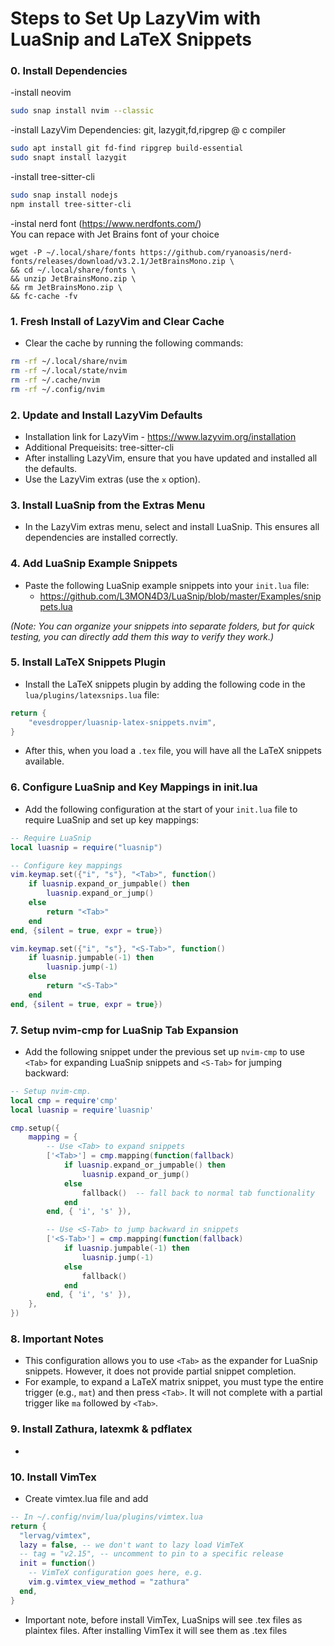 
# Steps to Set Up LazyVim with LuaSnip and LaTeX Snippets

### 0. Install Dependencies
-install neovim
````bash
sudo snap install nvim --classic
````
-install LazyVim Dependencies:
git, lazygit,fd,ripgrep @ c compiler
````bash
sudo apt install git fd-find ripgrep build-essential
sudo snapt install lazygit
````
-install tree-sitter-cli
````bash
sudo snap install nodejs
npm install tree-sitter-cli
````
-instal nerd font (https://www.nerdfonts.com/) \
You can repace with Jet Brains font of your choice
````
wget -P ~/.local/share/fonts https://github.com/ryanoasis/nerd-fonts/releases/download/v3.2.1/JetBrainsMono.zip \
&& cd ~/.local/share/fonts \
&& unzip JetBrainsMono.zip \
&& rm JetBrainsMono.zip \
&& fc-cache -fv
````

### 1. Fresh Install of LazyVim and Clear Cache
- Clear the cache by running the following commands:

```bash
rm -rf ~/.local/share/nvim
rm -rf ~/.local/state/nvim
rm -rf ~/.cache/nvim
rm -rf ~/.config/nvim
```

### 2. Update and Install LazyVim Defaults
- Installation link for LazyVim - https://www.lazyvim.org/installation
- Additional Prequeisits: tree-sitter-cli
- After installing LazyVim, ensure that you have updated and installed all the defaults.
- Use the LazyVim extras (use the `x` option).

### 3. Install LuaSnip from the Extras Menu
- In the LazyVim extras menu, select and install LuaSnip. This ensures all dependencies are installed correctly.

### 4. Add LuaSnip Example Snippets
- Paste the following LuaSnip example snippets into your `init.lua` file:
  - https://github.com/L3MON4D3/LuaSnip/blob/master/Examples/snippets.lua

*(Note: You can organize your snippets into separate folders, but for quick testing, you can directly add them this way to verify they work.)*

### 5. Install LaTeX Snippets Plugin
- Install the LaTeX snippets plugin by adding the following code in the `lua/plugins/latexsnips.lua` file:

```lua
return {
    "evesdropper/luasnip-latex-snippets.nvim",
}
```

- After this, when you load a `.tex` file, you will have all the LaTeX snippets available.

### 6. Configure LuaSnip and Key Mappings in init.lua
- Add the following configuration at the start of your `init.lua` file to require LuaSnip and set up key mappings:

```lua
-- Require LuaSnip
local luasnip = require("luasnip")

-- Configure key mappings
vim.keymap.set({"i", "s"}, "<Tab>", function()
    if luasnip.expand_or_jumpable() then
        luasnip.expand_or_jump()
    else
        return "<Tab>"
    end
end, {silent = true, expr = true})

vim.keymap.set({"i", "s"}, "<S-Tab>", function()
    if luasnip.jumpable(-1) then
        luasnip.jump(-1)
    else
        return "<S-Tab>"
    end
end, {silent = true, expr = true})
```

### 7. Setup nvim-cmp for LuaSnip Tab Expansion
- Add the following snippet under the previous set up `nvim-cmp` to use `<Tab>` for expanding LuaSnip snippets and `<S-Tab>` for jumping backward:

```lua
-- Setup nvim-cmp.
local cmp = require'cmp'
local luasnip = require'luasnip'

cmp.setup({
    mapping = {
        -- Use <Tab> to expand snippets
        ['<Tab>'] = cmp.mapping(function(fallback)
            if luasnip.expand_or_jumpable() then
                luasnip.expand_or_jump()
            else
                fallback()  -- fall back to normal tab functionality
            end
        end, { 'i', 's' }),

        -- Use <S-Tab> to jump backward in snippets
        ['<S-Tab>'] = cmp.mapping(function(fallback)
            if luasnip.jumpable(-1) then
                luasnip.jump(-1)
            else
                fallback()
            end
        end, { 'i', 's' }),
    },
})
```

### 8. Important Notes
- This configuration allows you to use `<Tab>` as the expander for LuaSnip snippets. However, it does not provide partial snippet completion.
- For example, to expand a LaTeX matrix snippet, you must type the entire trigger (e.g., `mat`) and then press `<Tab>`. It will not complete with a partial trigger like `ma` followed by `<Tab>`.


### 9. Install Zathura, latexmk & pdflatex
- 


### 10. Install VimTex
- Create vimtex.lua file and add 
```lua
-- In ~/.config/nvim/lua/plugins/vimtex.lua
return {
  "lervag/vimtex",
  lazy = false, -- we don't want to lazy load VimTeX
  -- tag = "v2.15", -- uncomment to pin to a specific release
  init = function()
    -- VimTeX configuration goes here, e.g.
    vim.g.vimtex_view_method = "zathura"
  end,
}
```
- Important note, before install VimTex, LuaSnips will see .tex files as plaintex files. After installing VimTex it will see them as .tex files